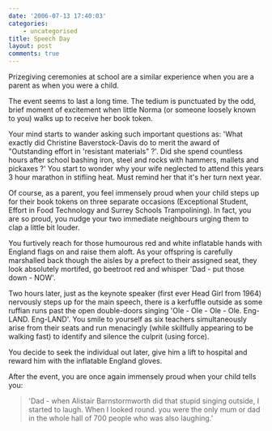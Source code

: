 ```yaml
---
date: '2006-07-13 17:40:03'
categories:
    - uncategorised
title: Speech Day
layout: post
comments: true
---
```

Prizegiving ceremonies at school are a similar experience when you are a
parent as when you were a child.

The event seems to last a long time. The tedium is punctuated by the
odd, brief moment of excitement when little Norma (or someone loosely
known to you) walks up to receive her book token.

Your mind starts to wander asking such important questions as: 'What
exactly did Christine Baverstock-Davis do to merit the award of
"Outstanding effort in 'resistant materials" ?'. Did she spend countless
hours after school bashing iron, steel and rocks with hammers, mallets
and pickaxes ?' You start to wonder why your wife neglected to attend
this years 3 hour marathon in stifling heat. Must remind her that it's
her turn next year.

Of course, as a parent, you feel immensely proud when your child steps
up for their book tokens on three separate occasions (Exceptional
Student, Effort in Food Technology and Surrey Schools Trampolining). In
fact, you are so proud, you nudge your two immediate neighbours urging
them to clap a little bit louder.

You furtively reach for those humourous red and white inflatable hands
with England flags on and raise them aloft. As your offspring is
carefully marshalled back though the aisles by a prefect to their
assigned seat, they look absolutely mortifed, go beetroot red and
whisper 'Dad - put those down - NOW'.

Two hours later, just as the keynote speaker (first ever Head Girl from
1964) nervously steps up for the main speech, there is a kerfuffle
outside as some ruffian runs past the open double-doors singing 'Ole -
Ole - Ole - Ole. Eng-LAND. Eng-LAND'. You smile to yourself as six
teachers simultaneously arise from their seats and run menacingly (while
skillfully appearing to be walking fast) to identify and silence the
culprit (using force).

You decide to seek the individual out later, give him a lift to hospital
and reward him with the inflatable England gloves.

After the event, you are once again immensely proud when your child
tells you:

> 'Dad - when Alistair Barnstormworth did that stupid singing outside, I
> started to laugh. When I looked round. you were the only mum or dad in
> the whole hall of 700 people who was also laughing.'
